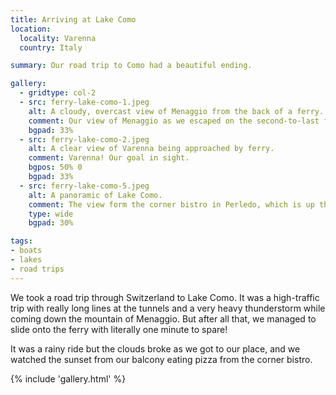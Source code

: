 ```yaml
---
title: Arriving at Lake Como
location:
  locality: Varenna
  country: Italy

summary: Our road trip to Como had a beautiful ending.

gallery:
  - gridtype: col-2
  - src: ferry-lake-como-1.jpeg
    alt: A cloudy, overcast view of Menaggio from the back of a ferry.
    comment: Our view of Menaggio as we escaped on the second-to-last ferry.
    bgpad: 33%
  - src: ferry-lake-como-2.jpeg
    alt: A clear view of Varenna being approached by ferry.
    comment: Varenna! Our goal in sight.
    bgpos: 50% 0
    bgpad: 33%
  - src: ferry-lake-como-5.jpeg
    alt: A panoramic of Lake Como.
    comment: The view form the corner bistro in Perledo, which is up the mountain from Varenna.
    type: wide
    bgpad: 30%

tags:
- boats
- lakes
- road trips
---
```


We took a road trip through Switzerland to Lake Como. It was a high-traffic trip with really long lines at the tunnels and a very heavy thunderstorm while coming down the mountain of Menaggio. But after all that, we managed to slide onto the ferry with literally one minute to spare!

It was a rainy ride but the clouds broke as we got to our place, and we watched the sunset from our balcony eating pizza from the corner bistro.

{% include 'gallery.html' %}
